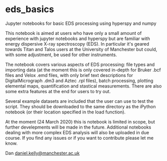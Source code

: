 # eds_basics
Jupyter notebooks for basic EDS processing using hyperspy and numpy

This notebook is aimed at users who have only a small amount of experience with jupyter notebooks and hyperspy but are familiar with energy dispersive X-ray spectroscopy (EDS). In particular it's geared towards Titan and Talos users at the University of Manchester but could, with some adjustment, be used for other instruments.

The notebook covers various aspects of EDS processing: file types and importing data (at the moment this is only covered in-depth for Bruker .bcf files and Velox .emd files, with only brief text descriptions for DigitalMicrograph .dm3 and Aztec .rpl files), batch processing, plotting elemental maps, quantification and stastical measurements. There are also some extra features at the end for users to try out.

Several example datasets are included that the user can use to test the script. They should be downloaded to the same directory as the iPython notebook (or their location specified in the load function).

At the moment (24 March 2020) this is notebook is limited in scope, but further develepments will be made in the future. Additional notebooks dealing with more complex EDS analysis will also be uploaded in due course. If you find any issues or if you want to contribute please let me know.

Dan
daniel.kelly@manchester.ac.uk
